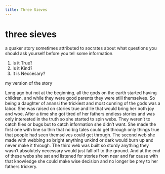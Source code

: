 ```yaml
---
title: Three Sieves
---
```


# three sieves

a quaker story sometimes attributed to socrates about what questions you should ask yourself before you tell some information.

1. Is it True? 
2. Is it Kind?
3. It is Neccesary?



my version of the story

Long ago but not at the beginning, all the gods on the earth started having children, and while they were good parents they were still themselves. So being a daughter of anansi the trickiest and most cunning of the gods was a labor.  She was raised on stories true and lie that would bring her both joy and woe. After a time she got tired of her fathers endless stories and was only interested in the truth so she started to spin webs.
They weren’t to catch flies or bugs but to catch information she didn’t want. She made the first one with line so thin that no big tales could get through only things true that people had seen themselves could get through. The second web she made with webbing so bright anything unkind or dark would burn up and never make it through. The third web was built so sturdy anything they wasn’t absolutely necessary would just fall off to the ground. And at the end of these webs she sat and listened for stories from near and far cause with that knowledge she could make wise decision and no longer be prey to her fathers trickery.
